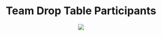 <h1 align="center">Team Drop Table Participants</h1>

<p align = "center">
    <img src="https://cdn.discordapp.com/attachments/623145355076304896/1092016511289393162/Join_a_Session_1.png" />
</p>
